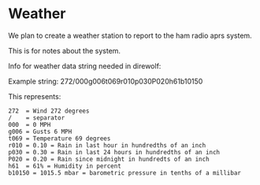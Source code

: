 # Weather



We plan to create a weather station to report to the ham radio aprs system. 

This is for notes about the system.







Info for weather data string needed in direwolf:

  Example string:  272/000g006t069r010p030P020h61b10150

This represents:

    272  = Wind 272 degrees
    /    = separator
    000  = 0 MPH
    g006 = Gusts 6 MPH
    t069 = Temperature 69 degrees
    r010 = 0.10 = Rain in last hour in hundredths of an inch
    p030 = 0.30 = Rain in last 24 hours in hundredths of an inch
    P020 = 0.20 = Rain since midnight in hundredts of an inch
    h61  = 61% = Humidity in percent
    b10150 = 1015.5 mbar = barometric pressure in tenths of a millibar



